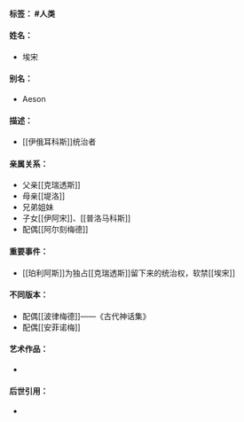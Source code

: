 #### 标签： #人类
#### 姓名：
- 埃宋
#### 别名：
- Aeson
#### 描述：
- [[伊俄耳科斯]]统治者
#### 亲属关系：
- 父亲[[克瑞透斯]]
- 母亲[[堤洛]]
- 兄弟姐妹
- 子女[[伊阿宋]]、[[普洛马科斯]]
- 配偶[[阿尔刻梅德]]
#### 重要事件：
- [[珀利阿斯]]为独占[[克瑞透斯]]留下来的统治权，软禁[[埃宋]]
#### 不同版本：
- 配偶[[波律梅德]]——《古代神话集》
- 配偶[[安菲诺梅]]
#### 艺术作品：
- 
#### 后世引用：
- 